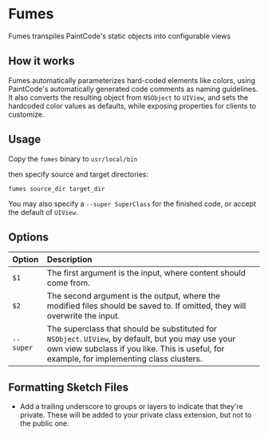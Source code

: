 # Fumes

Fumes transpiles PaintCode's static objects into configurable views

## How it works

Fumes automatically parameterizes hard-coded elements like colors, using PaintCode's automatically generated code comments as naming guidelines. It also converts the resulting object from `NSObject` to `UIView`, and sets the hardcoded color values as defaults, while exposing properties for clients to customize.

## Usage

Copy the `fumes` binary to `usr/local/bin`

then specify source and target directories:

`fumes source_dir target_dir`

You may also specify a `--super SuperClass` for the finished code, or accept the default of `UIView`.

## Options

| Option  | Description                                                                                                                                             |  |
|:--------|:--------------------------------------------------------------------------------------------------------------------------------------------------------|:-|
| `$1`     | The first argument is the input, where content should come from. |  |
| `$2`     | The second argument is the output, where the modified files should be saved to. If omitted, they will overwrite the input. |
| `--super` | The superclass that should be substituted for `NSObject`. `UIView`, by default, but you may use your own view subclass if you like. This is useful, for example, for implementing class clusters. |


## Formatting Sketch Files

- Add a trailing underscore to groups or layers to indicate that they're private. These will be added to your private class extension, but not to the public one.
